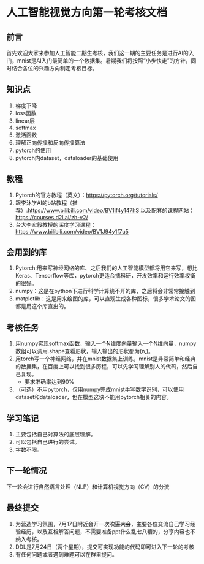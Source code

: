 # 人工智能视觉方向第一轮考核文档

## 前言
首先欢迎大家来参加人工智能二期生考核，我们这一期的主要任务是进行AI的入门，mnist是AI入门最简单的一个数据集。暑期我们将按照“小步快走”的方针，同时结合各位的兴趣方向制定考核目标。

## 知识点
1. 梯度下降
2. loss函数
3. linear层
4. softmax
5. 激活函数
6. 理解正向传播和反向传播算法
7. pytorch的使用
8. pytorch内dataset，dataloader的基础使用

## 教程
1. Pytorch的官方教程（英文）：https://pytorch.org/tutorials/
2. 跟李沐学AI的b站教程（推荐）:https://www.bilibili.com/video/BV1if4y147hS 以及配套的课程网站：https://courses.d2l.ai/zh-v2/
3. 台大李宏毅教授的深度学习课程：https://www.bilibili.com/video/BV1J94y1f7u5

## 会用到的库
1. Pytorch:用来写神经网络的库、之后我们的人工智能模型都将用它来写，想比Keras、Tensorflow等库，pytorch更适合搞科研，开发效率和运行效率权衡的很好。
2. numpy：这是在python下进行科学计算绕不开的库，之后将会非常常接触到
3. matplotlib：这是用来绘图的库，可以直观生成各种图标，很多学术论文的图都是用这个库直出的。

## 考核任务
1. 用numpy实现softmax函数，输入一个N维度向量输入一个N维向量，numpy数组可以调用.shape查看形状，输入输出的形状都为(n,)。
2. 用torch写一个神经网络，并在mnist数据集上训练，mnist是非常简单和经典的数据集，在百度上可以找到很多历程，可以先学习理解别人的代码，然后自己复现。
   * 要求准确率达到90%
3. （可选）不用pytorch，仅用numpy完成mnist手写数字识别，可以使用dataset和dataloader，但在模型这块不能用pytorch相关的内容。

## 学习笔记
1. 主要包括自己对算法的底层理解。
2. 可以包括自己进行的尝试。
3. 字数不限。

## 下一轮情况
下一轮会进行自然语言处理（NLP）和计算机视觉方向（CV）的分流

## 最终提交
1. 为营造学习氛围，7月17日附近会开一次~~吹逼大会~~，主要各位交流自己学习经验经历，以及互相解答问题，不需要准备ppt什么乱七八糟的，分享内容也不纳入考核。
2. DDL是7月24日（两个星期），提交可实现功能的代码即可进入下一轮的考核
3. 有任何问题或者遇到难题可以在群里提问。